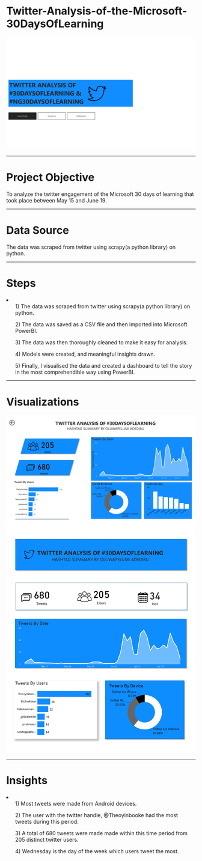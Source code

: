 # Twitter-Analysis-of-the-Microsoft-30DaysOfLearning

<img src="https://github.com/Oluwapelumidcoder/Twitter-Analysis-of-the-Microsoft-30DaysOfLearning/blob/main/twitter%20analysis%201.jpg" alt="Front Page">

---
# Project Objective
<p>To analyze the twitter engagement of the Microsoft 30 days of learning that took place between May 15 and June 19. </p>

---

# Data Source
<p>The data was scraped from twitter using scrapy(a python library) on python.</p>

---
# Steps 
 
<li>
       <ul> 1) The data was scraped from twitter using scrapy(a python library) on python.</ul>
       <ul> 2) The data was saved as a CSV file and then imported into Microsoft PowerBI.</ul>
       <ul> 3) The data was then thoroughly cleaned to make it easy for analysis.</ul>
       <ul> 4) Models were created, and meaningful insights drawn.</ul>
       <ul> 5) Finally, I visualised the data and created a dashboard to tell the story in the most comprehendible way using PowerBI.</ul>
   </li>

---
# Visualizations

<img src="https://github.com/Oluwapelumidcoder/Twitter-Analysis-of-the-Microsoft-30DaysOfLearning/blob/main/twitter%20analysis%202.jpg" alt="">

<img src="https://github.com/Oluwapelumidcoder/Twitter-Analysis-of-the-Microsoft-30DaysOfLearning/blob/main/twitter%20analysis%203.jpg" alt="">

---
# Insights

<li>
       <ul>1) Most tweets were made from Android devices.</ul>
       <ul>2) The user with the twitter handle, @Theoyinbooke had the most tweets during this period.</ul>
       <ul>3) A total of 680 tweets were made made within this time period from 205 distinct twitter users.</ul>
       <ul>4) Wednesday is the day of the week which users tweet the most.</ul>
      
   </li>

